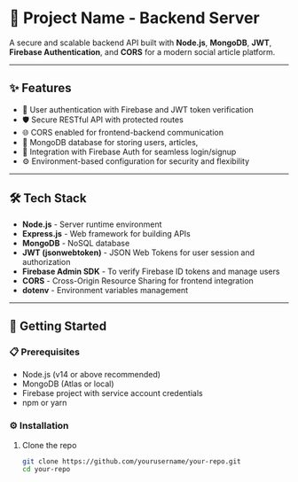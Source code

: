 # 🚀 Project Name - Backend Server

A secure and scalable backend API built with **Node.js**, **MongoDB**, **JWT**, **Firebase Authentication**, and **CORS** for a modern social article platform.

---

## ✨ Features

- 🔐 User authentication with Firebase and JWT token verification  
- 🛡️ Secure RESTful API with protected routes  
- 🌐 CORS enabled for frontend-backend communication  
- 💾 MongoDB database for storing users, articles, 
- 🔗 Integration with Firebase Auth for seamless login/signup  
- ⚙️ Environment-based configuration for security and flexibility  

---

## 🛠️ Tech Stack

- **Node.js** - Server runtime environment  
- **Express.js** - Web framework for building APIs  
- **MongoDB** - NoSQL database  
- **JWT (jsonwebtoken)** - JSON Web Tokens for user session and authorization  
- **Firebase Admin SDK** - To verify Firebase ID tokens and manage users  
- **CORS** - Cross-Origin Resource Sharing for frontend integration  
- **dotenv** - Environment variables management  

---

## 🚀 Getting Started

### 📋 Prerequisites

- Node.js (v14 or above recommended)  
- MongoDB (Atlas or local)  
- Firebase project with service account credentials  
- npm or yarn  

### ⚙️ Installation

1. Clone the repo  
   ```bash
   git clone https://github.com/yourusername/your-repo.git
   cd your-repo
